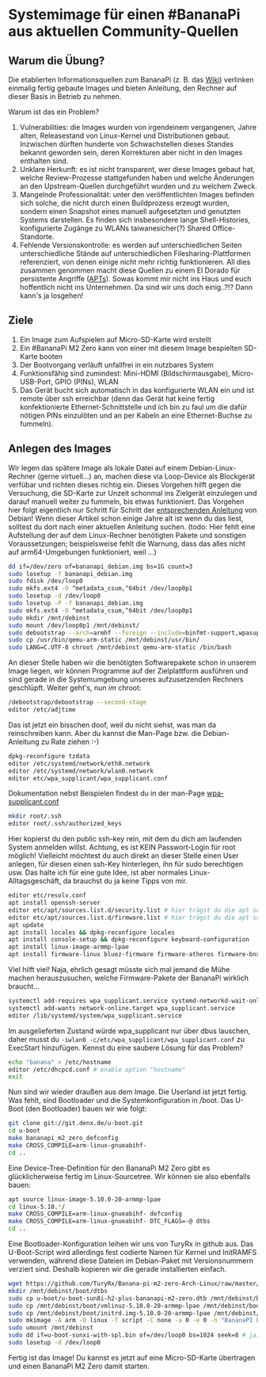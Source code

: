 # Systemimage für einen #BananaPi aus aktuellen Community-Quellen

## Warum die Übung?
Die etablierten Informationsquellen zum BananaPi (z. B. das [Wiki](https://wiki.banana-pi.org/Banana_Pi_BPI-M2_ZERO#Source_code)) verlinken einmalig fertig gebaute Images und bieten Anleitung, den Rechner auf dieser Basis in Betrieb zu nehmen.

Warum ist das ein Problem?

1. Vulnerabilities: die Images wurden von irgendeinem vergangenen, Jahre alten, Releasestand von Linux-Kernel und Distributionen gebaut. Inzwischen dürften hunderte von Schwachstellen dieses Standes bekannt geworden sein, deren Korrekturen aber nicht in den Images enthalten sind.
1. Unklare Herkunft: es ist nicht transparent, wer diese Images gebaut hat, welche Review-Prozesse stattgefunden haben und welche Änderungen an den Upstream-Quellen durchgeführt wurden und zu welchem Zweck.
1. Mangelnde Professionalität: unter den veröffentlichten Images befinden sich solche, die nicht durch einen Buildprozess erzeugt wurden, sondern einen Snapshot eines manuell aufgesetzten und genutzten Systems darstellen. Es finden sich insbesondere lange Shell-Histories, konfigurierte Zugänge zu WLANs taiwanesicher(?) Shared Office-Standorte.
1. Fehlende Versionskontrolle: es werden auf unterschiedlichen Seiten unterschiedliche Stände auf unterschiedlichen Filesharing-Plattformen referenziert, von denen einige nicht mehr richtig funktionieren.
All dies zusammen genommen macht diese Quellen zu einem El Dorado für persistente Angriffe ([APTs](https://de.wikipedia.org/wiki/Advanced_Persistent_Threat)). 
Sowas kommt mir nicht ins Haus und euch hoffentlich nicht ins Unternehmen. Da sind wir uns doch einig..?!?
Dann kann's ja losgehen!

## Ziele
1. Ein Image zum Aufspielen auf Micro-SD-Karte wird erstellt
1. Ein #BananaPi M2 Zero kann von einer mit diesem Image bespielten SD-Karte booten
1. Der Bootvorgang verläuft unfallfrei in ein nutzbares System
1. Funktionsfähig sind zumindest: Mini-HDMI (Bildschirmausgabe), Micro-USB-Port, GPIO (PINs), WLAN
1. Das Gerät bucht sich automatisch in das konfigurierte WLAN ein und ist remote über ssh erreichbar (denn das Gerät hat keine fertig konfektionierte Ethernet-Schnittstelle und ich bin zu faul um die dafür nötigen PINs einzulöten und an per Kabeln an eine Ethernet-Buchse zu fummeln).

## Anlegen des Images
Wir legen das spätere Image als lokale Datei auf einem Debian-Linux-Rechner (gerne virtuell...) an, machen diese via Loop-Device als Blockgerät verfübar und richten dieses richtig ein. Dieses Vorgehen hilft gegen die Versuchung, die SD-Karte zur Unzeit schonmal ins Zielgerät einzulegen und darauf manuell weiter zu fummeln, bis etwas funktioniert.
Das Vorgehen hier folgt eigentlich nur Schritt für Schritt der [entsprechenden Anleitung](https://www.debian.org/releases/bullseye/armhf/apds03.de.html) von Debian! Wenn dieser Artikel schon einige Jahre alt ist wenn du das liest, solltest du dort nach einer aktuellen Anleitung suchen.
(todo: Hier fehlt eine Aufstellung der auf dem Linux-Rechner benötigten Pakete und sonstigen Voraussetzungen; beispielsweise fehlt die Warnung, dass das alles nicht auf arm64-Umgebungen funktioniert, weil ...)
```bash
dd if=/dev/zero of=bananapi_debian.img bs=1G count=3
sudo losetup -f bananapi_debian.img 
sudo fdisk /dev/loop0 
sudo mkfs.ext4 -O ^metadata_csum,^64bit /dev/loop0p1
sudo losetup -d /dev/loop0 
sudo losetup -P -f bananapi_debian.img 
sudo mkfs.ext4 -O ^metadata_csum,^64bit /dev/loop0p1 
sudo mkdir /mnt/debinst
sudo mount /dev/loop0p1 /mnt/debinst/
sudo debootstrap --arch=armhf --foreign --include=binfmt-support,wpasupplicant,dhcpcd5 bullseye /mnt/debinst
sudo cp /usr/bin/qemu-arm-static /mnt/debinst/usr/bin/
sudo LANG=C.UTF-8 chroot /mnt/debinst qemu-arm-static /bin/bash
```
An dieser Stelle haben wir die benötigten Softwarepakete schon in unserem Image liegen, wir können Programme auf der Zielplattform ausführen und sind gerade in die Systemumgebung unseres aufzusetzenden Rechners geschlüpft. Weiter geht's, nun _im_ chroot:
```bash
/debootstrap/debootstrap --second-stage
editor /etc/adjtime
```
Das ist jetzt ein bisschen doof, weil du nicht siehst, was man da reinschreiben kann. Aber du kannst die Man-Page bzw. die Debian-Anleitung zu Rate ziehen :-)
```bash
dpkg-reconfigure tzdata
editor /etc/systemd/network/eth0.network
editor /etc/systemd/network/wlan0.network
editor etc/wpa_supplicant/wpa_supplicant.conf
```
Dokumentation nebst Beispielen findest du in der man-Page [wpa-supplicant.conf](https://manpages.debian.org/bullseye/wpasupplicant/wpa_supplicant.conf.5.en.html)
```bash
mkdir root/.ssh
editor root/.ssh/authorized_keys 
```
Hier kopierst du den public ssh-key rein, mit dem du dich am laufenden System anmelden willst. Achtung, es ist KEIN Passwort-Login für root möglich! Vielleicht möchtest du auch direkt an dieser Stelle einen User anlegen, für diesen einen ssh-Key hinterlegen, ihn für sudo berechtigen usw. Das halte ich für eine gute Idee, ist aber normales Linux-Alltagsgeschäft, da brauchst du ja keine Tipps von mir.
```bash
editor etc/resolv.conf
apt install openssh-server
editor etc/apt/sources.list.d/security.list # hier trägst du die apt source für Security-Updates deiner Distribution ein
editor etc/apt/sources.list.d/firmware.list # hier trägst du die apt source ein, aber die Sektion non-free
apt update
apt install locales && dpkg-reconfigure locales
apt install console-setup && dpkg-reconfigure keyboard-configuration
apt install linux-image-armmp-lpae
apt install firmware-linux bluez-firmware firmware-atheros firmware-bnx2 firmware-bnx2x firmware-brcm80211 firmware-cavium firmware-ipw2x00 firmware-iwlwifi firmware-libertas firmware-qcom-soc firmware-qlogic firmware-ti-connectivity firmware-zd1211 
```
Viel hilft viel! Naja, ehrlich gesagt müsste sich mal jemand die Mühe machen herauszusuchen, welche Firmware-Pakete der BananaPi wirklich braucht...
```bash
systemctl add-requires wpa_supplicant.service systemd-networkd-wait-online.service
systemctl add-wants network-online.target wpa_supplicant.service
editor /lib/systemd/system/wpa_supplicant.service
```
Im ausgelieferten Zustand würde wpa_supplicant nur über dbus lauschen, daher musst du `-iwlan0 -c/etc/wpa_supplicant/wpa_supplicant.conf` zu ExecStart hinzufügen. Kennst du eine saubere Lösung für das Problem?
```bash
echo "banana" > /etc/hostname
editor /etc/dhcpcd.conf # enable option "hostname"
exit
```
Nun sind wir wieder draußen aus dem Image. Die Userland ist jetzt fertig. Was fehlt, sind Bootloader und die Systemkonfiguration in /boot.
Das U-Boot (den Bootloader) bauen wir wie folgt:
```bash
git clone git://git.denx.de/u-boot.git
cd u-boot
make bananapi_m2_zero_defconfig
make CROSS_COMPILE=arm-linux-gnueabihf-
cd ..
```
Eine Device-Tree-Definition für den BananaPi M2 Zero gibt es glücklicherweise fertig im Linux-Sourcetree. Wir können sie also ebenfalls bauen:
```bash
apt source linux-image-5.10.0-20-armmp-lpae
cd linux-5.10.*/
make CROSS_COMPILE=arm-linux-gnueabihf- defconfig
make CROSS_COMPILE=arm-linux-gnueabihf- DTC_FLAGS=-@ dtbs
cd ..
```
Eine Bootloader-Konfiguration leihen wir uns von TuryRx in github aus. Das U-Boot-Script wird allerdings fest codierte Namen für Kernel und InitRAMFS verwenden, während diese Dateien im Debian-Paket mit Versionsnummern verziert sind. Deshalb kopieren wir die gerade installierten einfach.
```bash
wget https://github.com/TuryRx/Banana-pi-m2-zero-Arch-Linux/raw/master/boot.cmd
mkdir /mnt/debinst/boot/dtbs
sudo cp u-boot/u-boot-sun8i-h2-plus-bananapi-m2-zero.dtb /mnt/debinst/boot/dtbs/sun8i-h2-plus-bananapi-m2-zero.dtb
sudo cp /mnt/debinst/boot/vmlinuz-5.10.0-20-armmp-lpae /mnt/debinst/boot/zImage
sudo cp /mnt/debinst/boot/initrd.img-5.10.0-20-armmp-lpae /mnt/debinst/boot/initramfs-linux.img
sudo mkimage -A arm -O linux -T script -C none -a 0 -e 0 -n "BananaPI boot script" -d boot.cmd /mnt/debinst/boot/boot.scr
sudo umount /mnt/debinst 
sudo dd if=u-boot-sunxi-with-spl.bin of=/dev/loop0 bs=1024 seek=8 # ja, so habe ich auch gekuckt: so lädt die Firmware des BananaPi ihren Bootloader...
sudo losetup -d /dev/loop0
```
Fertig ist das Image! Du kannst es jetzt auf eine Micro-SD-Karte übertragen und einen BananaPi M2 Zero damit starten.
